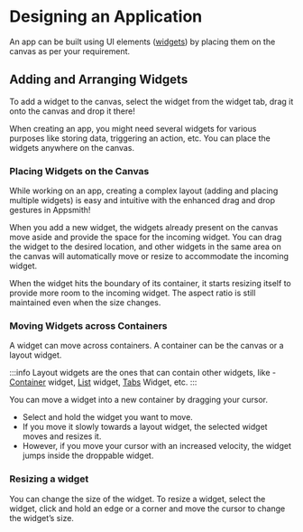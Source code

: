 # Designing an Application

An app can be built using UI elements ([widgets](../../../reference/widgets/)) by placing them on the canvas as per your requirement.

<YoutubeEmbed videoId="NB8Btt0aw0g" title="How to use Drag and Drop" caption="How to use Drag and Drop"/>

## Adding and Arranging Widgets

To add a widget to the canvas, select the widget from the widget tab, drag it onto the canvas and drop it there!

When creating an app, you might need several widgets for various purposes like storing data, triggering an action, etc. You can place the widgets anywhere on the canvas.

### Placing Widgets on the Canvas

While working on an app, creating a complex layout (adding and placing multiple widgets) is easy and intuitive with the enhanced drag and drop gestures in Appsmith!

When you add a new widget, the widgets already present on the canvas move aside and provide the space for the incoming widget. You can drag the widget to the desired location, and other widgets in the same area on the canvas will automatically move or resize to accommodate the incoming widget.

<YoutubeEmbed videoId="_JOeo0dfk8Y" title="Placing widgets" caption="Placing widgets"/>


When the widget hits the boundary of its container, it starts resizing itself to provide more room to the incoming widget. The aspect ratio is still maintained even when the size changes.

<YoutubeEmbed videoId="Frw_E1dfhvg" title="Resizing" caption="Resizing"/>



### Moving Widgets across Containers

A widget can move across containers. A container can be the canvas or a layout widget.

:::info
Layout widgets are the ones that can contain other widgets, like - [Container](../../../reference/widgets/container.md) widget, [List](../../../reference/widgets/list.md) widget, [Tabs](../../../reference/widgets/tabs.md) Widget, etc.
:::

You can move a widget into a new container by dragging your cursor.

* Select and hold the widget you want to move.
* If you move it slowly towards a layout widget, the selected widget moves and resizes it.
* However, if you move your cursor with an increased velocity, the widget jumps inside the droppable widget.

<YoutubeEmbed videoId="FL57bXMYeL4" title="Moving Across Containers" caption="Moving Across Containers"/>


### Resizing a widget

You can change the size of the widget. To resize a widget, select the widget, click and hold an edge or a corner and move the cursor to change the widget’s size.

<YoutubeEmbed videoId="nnmYtv1gb5M" title="Manual Resize" caption="Manual Resize"/>

